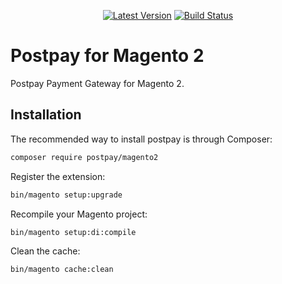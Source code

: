 <p align="center">
  <a href="https://github.com/postpayio/magento2/releases"><img src="https://img.shields.io/github/release/postpayio/magento2.svg" alt="Latest Version"/></a> <a href="https://travis-ci.org/postpayio/magento2"><img src="https://img.shields.io/travis/postpayio/magento2.svg" alt="Build Status"/></a>
</p>

# Postpay for Magento 2 

Postpay Payment Gateway for Magento 2.

## Installation

The recommended way to install postpay is through Composer:

```sh
composer require postpay/magento2
```

Register the extension:

```sh
bin/magento setup:upgrade
```

Recompile your Magento project:

```sh
bin/magento setup:di:compile
```

Clean the cache:

```sh
bin/magento cache:clean
```
